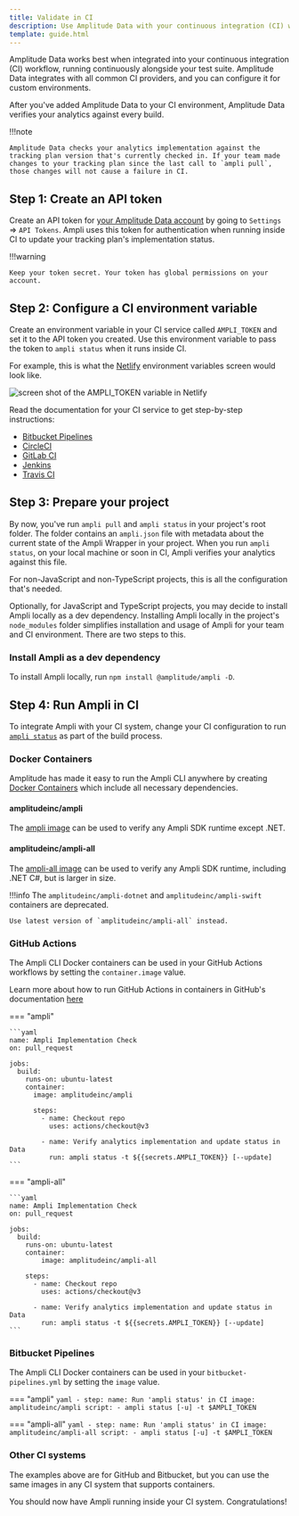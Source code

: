 ```yaml
---
title: Validate in CI
description: Use Amplitude Data with your continuous integration (CI) workflow. 
template: guide.html
---
```


Amplitude Data works best when integrated into your continuous integration (CI) workflow, running continuously alongside your test suite. Amplitude Data integrates with all common CI providers, and you can configure it for custom environments.

After you've added Amplitude Data to your CI environment, Amplitude Data verifies your analytics against every build.

!!!note

    Amplitude Data checks your analytics implementation against the tracking plan version that's currently checked in. If your team made changes to your tracking plan since the last call to `ampli pull`, those changes will not cause a failure in CI.

## Step 1: Create an API token

Create an API token for [your Amplitude Data account](https://data.amplitude.com/) by going to `Settings` => `API Tokens`. Ampli uses this token for authentication when running inside CI to update your tracking plan's implementation status.

!!!warning

    Keep your token secret. Your token has global permissions on your account.

## Step 2: Configure a CI environment variable

Create an environment variable in your CI service called `AMPLI_TOKEN` and set it to the API token you created. Use this environment variable to pass the token to `ampli status` when it runs inside CI.

For example, this is what the [Netlify](https://docs.netlify.com/configure-builds/environment-variables/) environment variables screen would look like.

![screen shot of the AMPLI_TOKEN variable in Netlify](../../assets/images/data-netlify-environment-variables.png)

Read the documentation for your CI service to get step-by-step instructions:

- [Bitbucket Pipelines](https://confluence.atlassian.com/bitbucket/variables-in-pipelines-794502608.html)
- [CircleCI](https://circleci.com/docs/2.0/env-vars/)
- [GitLab CI](https://docs.gitlab.com/ee/ci/variables/)
- [Jenkins](https://jenkins.io/doc/pipeline/tour/environment/#credentials-in-the-environment)
- [Travis CI](https://docs.travis-ci.com/user/environment-variables/)

## Step 3: Prepare your project

By now, you've run `ampli pull` and `ampli status` in your project's root folder. The folder contains an `ampli.json` file with metadata about the current state of the Ampli Wrapper in your project. When you run `ampli status`, on your local machine or soon in CI, Ampli verifies your analytics against this file.

For non-JavaScript and non-TypeScript projects, this is all the configuration that's needed.

Optionally, for JavaScript and TypeScript projects, you may decide to install Ampli locally as a dev dependency. Installing Ampli locally in the project's `node_modules` folder simplifies installation and usage of Ampli for your team and CI environment. There are two steps to this.

### Install Ampli as a dev dependency

To install Ampli locally, run `npm install @amplitude/ampli -D`.

## Step 4: Run Ampli in CI

To integrate Ampli with your CI system, change your CI configuration to run [`ampli status`](cli.md#ampli-status) as part of the build process.

### Docker Containers

Amplitude has made it easy to run the Ampli CLI anywhere by creating [Docker Containers](https://hub.docker.com/u/amplitudeinc) which include all necessary dependencies.

#### amplitudeinc/ampli

The [ampli image](https://hub.docker.com/r/amplitudeinc/ampli) can be used to verify any Ampli SDK runtime except .NET.

#### amplitudeinc/ampli-all

The [ampli-all image](https://hub.docker.com/r/amplitudeinc/ampli-all) can be used to verify any Ampli SDK runtime, including .NET C#, but is larger in size.

!!!info
    The `amplitudeinc/ampli-dotnet` and `amplitudeinc/ampli-swift` containers are deprecated.
    
    Use latest version of `amplitudeinc/ampli-all` instead.

### GitHub Actions

The Ampli CLI Docker containers can be used in your GitHub Actions workflows by setting the `container.image` value.

Learn more about how to run GitHub Actions in containers in GitHub's documentation [here](https://docs.github.com/en/actions/using-jobs/running-jobs-in-a-container)

=== "ampli"

    ```yaml
    name: Ampli Implementation Check
    on: pull_request
    
    jobs:
      build:
        runs-on: ubuntu-latest
        container:
          image: amplitudeinc/ampli
  
          steps:
            - name: Checkout repo
              uses: actions/checkout@v3
        
            - name: Verify analytics implementation and update status in Data
              run: ampli status -t ${{secrets.AMPLI_TOKEN}} [--update]
    ```

=== "ampli-all"

    ```yaml
    name: Ampli Implementation Check
    on: pull_request
    
    jobs:
      build:
        runs-on: ubuntu-latest
        container:
            image: amplitudeinc/ampli-all
    
        steps:
          - name: Checkout repo
            uses: actions/checkout@v3
      
          - name: Verify analytics implementation and update status in Data
            run: ampli status -t ${{secrets.AMPLI_TOKEN}} [--update]
    ```

### Bitbucket Pipelines

The Ampli CLI Docker containers can be used in your `bitbucket-pipelines.yml` by setting the `image` value.

=== "ampli"
    ```yaml
    - step:
        name: Run 'ampli status' in CI
        image: amplitudeinc/ampli
          script:
            - ampli status [-u] -t $AMPLI_TOKEN
    ```

=== "ampli-all"
    ```yaml
    - step:
        name: Run 'ampli status' in CI
        image: amplitudeinc/ampli-all
          script:
            - ampli status [-u] -t $AMPLI_TOKEN
    ```

### Other CI systems

The examples above are for GitHub and Bitbucket, but you can use the same images in any CI system that supports containers.

You should now have Ampli running inside your CI system. Congratulations!
